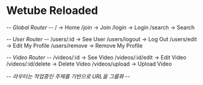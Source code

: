 # Wetube Reloaded

_-- Global Router --_
/ -> Home
/join -> Join
/login -> Login
/search -> Search

_-- User Router --_
/users/:id -> See User
/users/logout -> Log Out
/users/edit -> Edit My Profile
/users/remove -> Remove My Profile

_-- Video Router --_
/videos/:id -> See Video
/videos/:id/edit -> Edit Video
/videos/:id/delete -> Delete Video
/videos/upload -> Upload Video

_-- 라우터는 작업중인 주제를 기반으로 URL을 그룹화 --_
